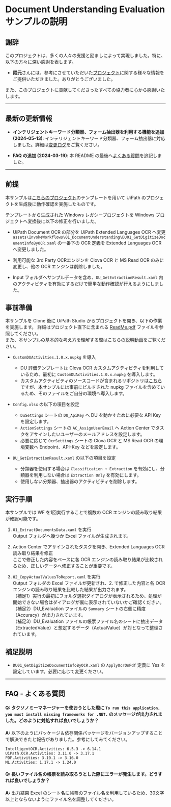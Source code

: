 # Document Understanding Evaluation サンプルの説明

## 謝辞

このプロジェクトは、多くの人々の支援と励ましによって実現しました。特に、以下の方々に深い感謝を表します。

- **隈元**さんには、参考にさせていただいた[プロジェクト](https://github.com/masaki-kumamoto/DocumentUnderstandingEvaluationTemplate)に関する様々な情報をご提供いただきました。ありがとうございました。

また、このプロジェクトに貢献してくださったすべての協力者に心から感謝いたします。

---

## 最新の更新情報

- **インテリジェントキーワード分類器、フォーム抽出器を利用する機能を追加 (2024-05-13)**: インテリジェントキーワード分類器、フォーム抽出器に対応しました。詳細は[変更ログ](https://github.com/hnamaizawa/DocumentUnderstandingEvaluation/commit/b3dc9b5ab608d6d327ba9448a8da0afa9c9c9bff)をご覧ください。

- **FAQ の追加 (2024-03-19)**: 本 README の最後へ[よくある質問](https://github.com/hnamaizawa/DocumentUnderstandingEvaluation?tab=readme-ov-file#faq---%E3%82%88%E3%81%8F%E3%81%82%E3%82%8B%E8%B3%AA%E5%95%8F)を追記しました。

---

## 前提
本サンプルは[こちらのプロジェクト](https://github.com/masaki-kumamoto/DocumentUnderstandingEvaluationTemplate)のテンプレートを用いて UiPath のプロジェクトを生成後に動作確認を実施したものです。

テンプレートから生成された Windows レガシープロジェクトを Windows プロジェクトへ変換後に以下の修正を行いました。

- UiPath Document OCR の部分を UiPath Extended Languages OCR へ変更  
`assets\InvokeWorkflows\01_DocumentUnderstanding\DU01_GetDigitizeDocumentInfoByOCR.xaml` の一番下の OCR 定義を Extended Languages OCR へ変更しました。

- 利用可能な 3rd Party OCRエンジンを Clova OCR と MS Read OCR のみに変更し、他の OCR エンジンは削除しました。

- Input フォルダへサンプルデータを含め、`DU_GetExtractionResult.xaml` 内のアクティビティを有効にするだけで簡単な動作確認が行えるようにしました。


## 事前準備
本サンプルを Clone 後に UiPath Studio からプロジェクトを開き、以下の作業を実施します。
詳細はプロジェクト直下に含まれる [ReadMe.pdf](https://github.com/hnamaizawa/DocumentUnderstandingEvaluation/blob/main/ReadMe.pdf) ファイルを参照してください。  
また、本サンプルの基本的な考え方を理解する際はこちらの[説明動画](https://www.youtube.com/watch?v=snEatRjWHjg)をご覧ください。

- `CustomDUActivities.1.0.x.nupkg` を導入
  - DU 評価テンプレートは Clova OCR カスタムアクティビティを利用しているため、最初に `CustomDUActivities.1.0.x.nupkg` を導入します。
  - カスタムアクティビティのソースコードが含まれるリポジトリは[こちら](https://github.com/hnamaizawa/Document-Processing-Code-Samples.git)ですが、本サンプルには事前にビルドされた nupkg ファイルを含めているため、そのファイルをご自分の環境へ導入します。

- `Config.xlsx` の以下の項目を設定
  - `DuSettings` シートの `DU_ApiKey` へ DU を動かすために必要な API Key を設定します。
  - `ActionSettings` シートの `AC_AssignUserEmail` へ Action Center でタスクをアサインしたいユーザーのメールアドレスを設定します。
  - 必要に応じて `OcrSettings` シートの Clova OCR と MS Read OCR の環境変数へ Endpoint、API-Key などを設定します。

- `DU_GetExtractionResult.xaml` の以下の項目を設定
  - 分類器を使用する場合は `Classification + Extraction` を有効にし、分類器を利用しない場合は `Extraction Only` を有効にします。
  - 使用しない分類器、抽出器のアクティビティを削除します。

## 実行手順
本サンプルでは WF を1回実行することで複数の OCR エンジンの読み取り結果が確認可能です。

1. `01_ExtractDocumentsData.xaml` を実行  
Output フォルダへ幾つか Excel ファイルが生成されます。

2. Action Center でアサインされたタスクを開き、Extended Languages OCR 読み取り結果を修正  
ここで修正した内容をベースに各 OCR エンジンの読み取り結果が比較されるため、正しいデータへ修正することが重要です。

3. `02_CopyActualValuesToReport.xaml` を実行  
Output フォルダの Excel ファイルが更新され、2. で修正した内容と各 OCR エンジンの読み取り結果を比較した結果が出力されます。  
（補足1）実行の最初にフォルダ選択ダイアログが表示されるため、処理が開始できない場合はダイアログが裏に表示されていないかご確認ください。  
（補足2）DU_Evaluation ファイルの `Summary` シートの右側に精度（Accuracy）が出力されています。  
（補足3）DU_Evaluation ファイルの帳票ファイル名のシートに抽出データ（ExtractedValue）と想定するデータ（ActualValue）が対となって整理されています。

## 補足説明

- `DU01_GetDigitizeDocumentInfoByOCR.xaml` の `ApplyOcrOnPdf` 定義に Yes を設定しています。必要に応じて変更ください。

---

## FAQ - よくある質問

#### Q: タクソノミーマネージャーを使おうとした際に `To run this application, you must install missing frameworks for .NET.` のメッセージが出力されました。どのように対処すれば良いでしょうか？
**A:** 以下のようにパッケージ＆依存関係パッケージをバージョンアップすることで解決できたと報告がありました。参考にしてみてください。
~~~
IntelligentOCR.Activities: 6.5.3 -> 6.14.1
UiPath.OCR.Activities: 3.11.0 -> 3.17.1
PDF.Activities: 3.10.1 -> 3.16.0
ML.Activities: 1.17.1 -> 1.24.0
~~~

#### Q: 長いファイル名の帳票を読み取ろうとした際にエラーが発生します。どうすれば良いでしょうか？
**A:** 出力結果 Excel のシート名に帳票のファイル名を利用しているため、30文字以上とならないようにファイル名を調整してください。  


